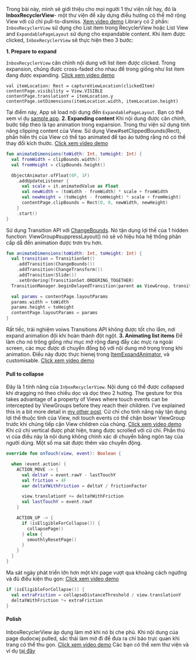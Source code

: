Trong bài này, mình sẽ giới thiệu cho mọi người 1 thư viện rất hay, đó là **InboxRecyclerView**- một thư viện để xây dựng điều hướng có thể mở rộng View với cử chỉ pull-to-dismiss.
[Xem video demo](http://saket.me/wp-content/uploads/2018/09/google-inbox.mp4)
Library có 2 phần: `InboxRecyclerView` sử dụng cho List item trong RecyclerView hoặc List View and `ExpandablePageLayout` sử dụng cho expandable content. Khi item được clicked, `InboxRecyclerView` sẽ thực hiện theo 3 bước:

**1. Prepare to expand**

`InboxRecyclerView` căn chỉnh nội dung với list item được clicked. Trong expansion, chúng được cross-faded cho nhau để trong giống như list item đang được expanding.
[Click xem video demo](http://saket.me/wp-content/uploads/2018/09/align_content_with_item_on_click.mp4)
```
val itemLocation: Rect = captureViewLocation(clickedItem)
contentPage.visibility = View.VISIBLE
contentPage.translationY = itemLocation.y
contentPage.setDimensions(itemLocation.width, itemLocation.height)
```
Tại điểm này, App sẽ load nội dụng đến `ExpandablePageLayout`. Bạn có thể xem ví dụ [sample app](https://github.com/saket/InboxRecyclerView/blob/9e5881c945767aae4d627dbf4f3963bc65131d69/sample/src/main/java/me/saket/inboxrecyclerview/sample/inbox/InboxActivity.kt#L88).
**2. Expanding content**
Khi nội dung được căn chỉnh, bước tiếp theo là tạo animation trong expansion.
Trong thư viện sử dụng tính năng clipping content của View. Sử dụng View#setClippedBounds(Rect), phần hiển thị của View có thể tạo animated để tạo ảo tưởng rằng nó có thể thay đổi kích thước.
[Click xem video demo](http://saket.me/wp-content/uploads/2018/09/expand_content.mp4)
```kotlin
fun animateDimensions(toWidth: Int, toHeight: Int) {
  val fromWidth = clipBounds.width()
  val fromHeight = clipBounds.height()

  ObjectAnimator.ofFloat(0F, 1F)
    .addUpdateListener {
      val scale = it.animatedValue as Float
      val newWidth = (toWidth - fromWidth) * scale + fromWidth
      val newHeight = (toHeight - fromHeight) * scale + fromHeight)
      contentPage.clipBounds = Rect(0, 0, newWidth, newHeight)
    }
    .start()
}

```
Sử dụng Transition API với [ChangeBounds](https://developer.android.com/reference/android/transition/ChangeBounds). Nó tận dụng lợi thế của 1 hidden function: ViewGroup#suppressLayout() nó sẽ vô hiệu hóa hệ thống phân cấp dẫ đến animation được trơn tru hơn.
```kotlin
fun animateDimensions(toWidth: Int, toHeight: Int) {
  val transition = TransitionSet()
    .addTransition(ChangeBounds())
    .addTransition(ChangeTransform())
    .addTransition(Slide())
    .setOrdering(TransitionSet.ORDERING_TOGETHER)
  TransitionManager.beginDelayedTransition(parent as ViewGroup, transition)

  val params = contentPage.layoutParams
  params.width = toWidth
  params.height = toHeight
  contentPage.layoutParams = params
}
```
Rất tiếc, trải nghiệm voiws Transitions API không được tốt cho lắm, nơi expand animation đôi khi hoàn thành đột ngột.
**3. Animating list items**
Để làm cho nó trông giống như mục mở rộng đang đẩy các mực ra ngoài screen, các mục được di chuyển đồng bộ với nội dung mở trọng trong khi animation. Điều này được thực hienej trong [ItemExpandAnimator](https://github.com/saket/InboxRecyclerView/blob/master/inboxrecyclerview/src/main/java/me/saket/inboxrecyclerview/animation/ItemExpandAnimator.kt), và customisable.
[Click xem video demo](http://saket.me/wp-content/uploads/2018/09/animate_list_items.mp4)

#### Pull to collapse
Đây là 1 tính năng của  `InboxRecyclerView`. Nội dung có thể được collapsed khi dragging nó theo chiều dọc và dọc theo 2 hướng.
The gesture for this takes advantage of a property of Views where touch events can be intercepted by ViewGroups before they reach their children. I’ve explained this in a bit more detail in [my other post](http://saket.me/flick-dismissible-images/).
Cử chỉ cho tính năng này tận dụng lợi thế thuộc tính của View, nơi touch events có thể chặn boiwr ViewGroup trước khi chúng tiếp cận View children của chúng.
[Click xem video demo](http://saket.me/wp-content/uploads/2018/09/pull_to_collapse_2.mp4)
Khi cử chỉ vertical được phát hiện, trang được scrolled với cử chỉ. Phần thú vị của điều này là nội dung không chính xác di chuyển bằng ngón tay của người dùng. Một số ma sát được thêm vào chuyển động.
```kotlin
override fun onTouch(view, event): Boolean {

  when (event.action) {
    ACTION_MOVE -> {
      val deltaY = event.rawY - lastTouchY
      val friction = 4F
      var deltaYWithFriction = deltaY / frictionFactor

      view.translationY += deltaYWithFriction
      val lastTouchY = event.rawY
    }

    ACTION_UP -> {
      if (isEligibleForCollapse()) {
        collapsePage()
      } else {
        smoothlyResetPage()
      }
    }
  }
}
```

Ma sát ngày phát triển lớn hơn một khi page vượt qua khoảng cách ngưỡng và đủ điều kiện thu gọn:
[Click xem video demo](http://saket.me/wp-content/uploads/2018/09/pull_to_collapse_friction.mp4)

```kotlin
if (isEligibleForCollapse()) {
  val extraFriction = collapseDistanceThreshold / view.translationY
  deltaYWithFriction *= extraFriction
}
```

#### Polish
InboxRecyclerView áp dụng làm mờ khi nó bị che phủ. Khi nội dung của page dudocwj pulled, sắc thái làm mờ đi để đưa ra chỉ báo trực quan khi trang có thể thu gọn. 
[Click xem video demo](http://saket.me/wp-content/uploads/2018/09/background_tint_2.mp4)
Các bạn có thể xem thư viện và ví dụ [tại đây](https://github.com/saket/InboxRecyclerView)